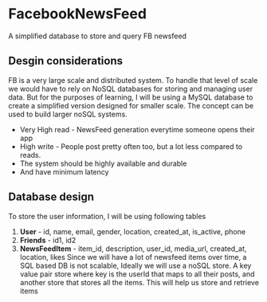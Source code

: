# FacebookNewsFeed
A simplified database to store and query FB newsfeed

## Desgin considerations
FB is a very large scale and distributed system. To handle that level of scale we would have to rely on NoSQL databases for storing and managing user data. But for the purposes of learning, I will be using a MySQL database to create a simplified version designed for smaller scale. The concept can be used to build larger noSQL systems.

- Very High read - NewsFeed generation everytime someone opens their app
- High write - People post pretty often too, but a lot less compared to reads.
- The system should be highly available and durable
- And have minimum latency

## Database design

To store the user information, I will be using following tables
1. __User__ - id, name, email, gender, location, created_at, is_active, phone
2. __Friends__ - id1, id2
3. __NewsFeedItem__ - item_id, description, user_id, media_url, created_at, location, likes
Since we will have a lot of newsfeed items over time, a SQL based DB is not scalable, Ideally we will use a noSQL store. A key value pair store where key is the userId that maps to all their posts, and another store that stores all the items. This will help us store and retrieve items 
